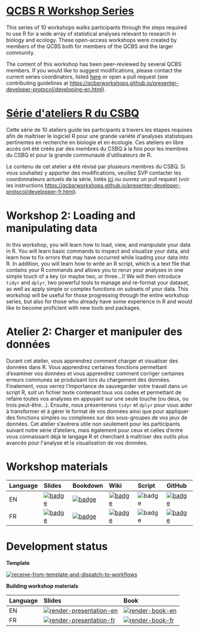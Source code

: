 # [QCBS R Workshop Series](https://wiki.qcbs.ca/r)

This series of 10 workshops walks participants through the steps required to use R for a wide array of statistical analyses relevant to research in biology and ecology. These open-access workshops were created by members of the QCBS both for members of the QCBS and the larger community.

The content of this workshop has been peer-reviewed by several QCBS members. If you would like to suggest modifications, please contact the current series coordinators, listed [here](https://wiki.qcbs.ca/r) or open a pull request (see contributing guidelines at <https://qcbsrworkshops.github.io/presenter-developer-protocol/developing-en.html>).

# [Série d'ateliers R du CSBQ](https://wiki.qcbs.ca/r)

Cette série de 10 ateliers guide les participants à travers les étapes requises afin de maîtriser le logiciel R pour une grande variété d'analyses statistiques pertinentes en recherche en biologie et en écologie. Ces ateliers en libre accès ont été créés par des membres du CSBQ à la fois pour les membres du CSBQ et pour la grande communauté d'utilisateurs de R.

Le contenu de cet atelier a été révisé par plusieurs membres du CSBQ. Si vous souhaitez y apporter des modifications, veuillez SVP contacter les coordonnateurs actuels de la série, listés [ici](https://wiki.qcbs.ca/r) ou ouvrez un pull request (voir les instructions <https://qcbsrworkshops.github.io/presenter-developer-protocol/developper-fr.html>).

# Workshop 2: Loading and manipulating data

In this workshop, you will learn how to load, view, and manipulate your data in
R. You will learn basic commands to inspect and visualize your data, and learn
how to fix errors that may have occurred while loading your data into R. In
addition, you will learn how to write an R script, which is a text file that
contains your R commands and allows you to rerun your analyses in one simple
touch of a key (or maybe two, or three…)! We will then introduce `tidyr` and
`dplyr`, two powerful tools to manage and re-format your dataset, as well as
apply simple or complex functions on subsets of your data. This workshop will be
useful for those progressing through the entire workshop series, but also for
those who already have some experience in R and would like to become proficient
with new tools and packages.


# Atelier 2: Charger et manipuler des données

Durant cet atelier, vous apprendrez comment charger et visualiser des données
dans R. Vous apprendrez certaines fonctions permettant d’examiner vos données et
vous apprendrez comment corriger certaines erreurs communes se produisant lors
du chargement des données. Finalement, vous verrez l’importance de sauvegarder
votre travail dans un script R, soit un fichier texte contenant tous vos codes
et permettant de refaire toutes vos analyses en appuyant sur une seule touche
(ou deux, ou trois peut-être…). Ensuite, nous présenterons `tidyr` et `dplyr`
pour vous aider à transformer et à gérer le format de vos données ainsi que pour
appliquer des fonctions simples ou complexes sur des sous-groupes de vos jeux de
données. Cet atelier s’avérera utile non seulement pour les participants suivant
notre série d’ateliers, mais également pour ceux et celles d’entre vous
connaissant déjà le langage R et cherchant à maîtriser des outils plus avancés
pour l'analyse et la visualisation de vos données.

# Workshop materials

Language | Slides | Bookdown | Wiki | Script | GitHub 
:--------|:-------|:-----|:-----|:------ |:-------
EN | [![badge](https://img.shields.io/static/v1?style=flat-square&label=Slides&message=02&color=red&logo=html5)](https://qcbsrworkshops.github.io/workshop02/pres-en/workshop02-pres-en.html) | [![badge](https://img.shields.io/static/v1?style=flat-square&label=book&message=02&logo=github)](https://qcbsrworkshops.github.io/workshop02/book-en/index.html) | [![badge](https://img.shields.io/static/v1?style=flat-square&label=wiki&message=02&logo=wikipedia)](https://wiki.qcbs.ca/r_workshop7) | ![badge](https://img.shields.io/static/v1?style=flat-square&label=script&message=02&color=2a50b8&logo=r) | [![badge](https://img.shields.io/static/v1?style=flat-square&label=repo&message=dev&color=6f42c1&logo=github)](https://github.com/QCBSRworkshops/workshop02) 
FR | [![badge](https://img.shields.io/static/v1?style=flat-square&label=Diapos&message=02&color=red&logo=html5)](https://qcbsrworkshops.github.io/workshop02/workshop02-fr/workshop02-fr.html) | [![badge](https://img.shields.io/static/v1?style=flat-square&label=livre&message=02&logo=github)](https://qcbsrworkshops.github.io/workshop02/book-fr/index.html) | [![badge](https://img.shields.io/static/v1?style=flat-square&label=wiki&message=02&logo=wikipedia)](https://wiki.qcbs.ca/r_atelier7) | ![badge](https://img.shields.io/static/v1?style=flat-square&label=script&message=02&color=2a50b8&logo=r) | [![badge](https://img.shields.io/static/v1?style=flat-square&label=repo&message=dev&color=6f42c1&logo=github)](https://github.com/QCBSRworkshops/workshop02) 

# Development status

**Template** 

[![receive-from-template-and-dispatch-to-workflows](https://github.com/QCBSRworkshops/workshop02/workflows/receive-from-template-and-dispatch-to-workflows/badge.svg)](https://github.com/QCBSRworkshops/workshop02/actions?query=workflow%3Areceive-from-template-and-dispatch-to-workflows) 

**Building workshop materials**

Language | Slides | Book
:------- | :----- | :-----
EN  | [![render-presentation-en](https://github.com/QCBSRworkshops/workshop02/workflows/render-presentation-en/badge.svg)](https://github.com/QCBSRworkshops/workshop02/actions?query=workflow%3Arender-presentation-en) | [![render-book-en](https://github.com/QCBSRworkshops/workshop02/workflows/render-book-en/badge.svg)](https://github.com/QCBSRworkshops/workshop02/actions?query=workflow%3Arender-book-en)
FR   | [![render-presentation-fr](https://github.com/QCBSRworkshops/workshop02/workflows/render-presentation-fr/badge.svg)](https://github.com/QCBSRworkshops/workshop02/actions?query=workflow%3Arender-presentation-fr) | [![render-book-fr](https://github.com/QCBSRworkshops/workshop02/workflows/render-book-fr/badge.svg)](https://github.com/QCBSRworkshops/workshop02/actions?query=workflow%3Arender-book-fr)
